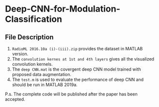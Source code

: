 # Deep-CNN-for-Modulation-Classification

## File Description

1. `RadioML 2016.10a (i)-(iii).zip` provides the dataset in MATLAB version.
2. The `convolution kernes at 1st and 4th layers` gives all the visualized convolution kernels.
3. The `deep CNN.mat` is the covergent deep CNN model trained with proposed data augmentation.
4. The `test.m` is used to evaluate the performance of deep CNN and should be run in MATLAB 2019a.

P.s. The complete code will be published after the paper has been accepted.
